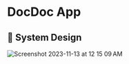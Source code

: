 # DocDoc App


## 🎨   System Design


![Screenshot 2023-11-13 at 12 15 09 AM](https://github.com/omarahmedx14/flutter_advanced_course/assets/38296077/4fe94724-5bfa-4756-a7a1-63efc2e7b3ce)